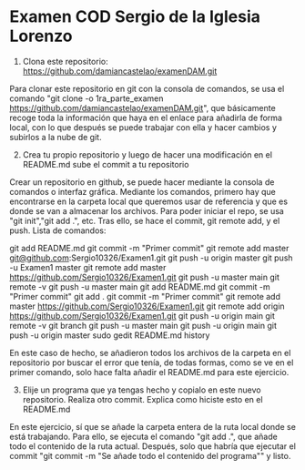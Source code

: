 # Examen COD Sergio de la Iglesia Lorenzo


1. Clona este repositorio: https://github.com/damiancastelao/examenDAM.git

Para clonar este repositorio en git con la consola de comandos, se usa el comando "git clone -o 1ra_parte_examen https://github.com/damiancastelao/examenDAM.git", que básicamente recoge toda la información que haya en el enlace para añadirla de forma local, con lo que después se puede trabajar con ella y hacer cambios y subirlos a la nube de git.

2. Crea tu propio repositorio y luego de hacer una modificación en el README.md sube el commit a tu repositorio

Crear un repositorio en github, se puede hacer mediante la consola de comandos o interfaz gráfica. Mediante los comandos, primero hay que encontrarse  en la carpeta local que queremos usar de referencia y que es donde se van a almacenar los archivos. Para poder iniciar el repo, se usa "git init","git add .", etc. Tras ello, se hace el commit, git remote add, y el push. Lista de comandos:


git add README.md
git commit -m "Primer commit"
git remote add master git@github.com:Sergio10326/Examen1.git
git push -u origin master
git push -u Examen1 master
git remote add master https://github.com/Sergio10326/Examen1.git
git push -u master main
git remote -v
git push -u master main
git add README.md
git commit -m "Primer commit"
git add .
git commit -m "Primer commit"
git remote add master https://github.com/Sergio10326/Examen1.git
git remote add origin https://github.com/Sergio10326/Examen1.git
git push -u origin main
git remote -v
git branch
git push -u master main
git push -u origin main
git push -u origin master
sudo gedit README.md
history


En este caso de hecho, se añadieron todos los archivos de la carpeta en el repositorio por buscar el error que tenía, de todas formas, como se ve en el primer comando, solo hace falta añadir el README.md para este ejercicio.

3. Elije un programa que ya tengas hecho y copialo en este nuevo repositorio. Realiza otro commit. Explica como hiciste esto en el README.md

En este ejercicio, sí que se añade la carpeta entera de la ruta local donde se está trabajando. Para ello, se ejecuta el comando "git add .", que añade todo el contenido de la ruta actual. Después, solo que habría que ejecutar el commit "git commit -m "Se añade todo el contenido del programa"" y listo.
